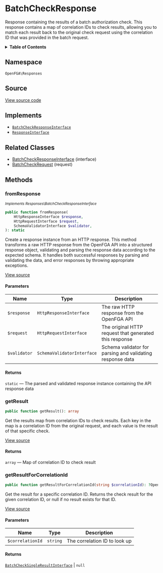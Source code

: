 # BatchCheckResponse

Response containing the results of a batch authorization check. This response contains a map of correlation IDs to check results, allowing you to match each result back to the original check request using the correlation ID that was provided in the batch request.

<details>
<summary><strong>Table of Contents</strong></summary>

- [Namespace](#namespace)
- [Source](#source)
- [Implements](#implements)
- [Related Classes](#related-classes)
- [Methods](#methods)

- [`fromResponse()`](#fromresponse)
  - [`getResult()`](#getresult)
  - [`getResultForCorrelationId()`](#getresultforcorrelationid)

</details>

## Namespace

`OpenFGA\Responses`

## Source

[View source code](https://github.com/evansims/openfga-php/blob/main/src/Responses/BatchCheckResponse.php)

## Implements

- [`BatchCheckResponseInterface`](BatchCheckResponseInterface.md)
- [`ResponseInterface`](ResponseInterface.md)

## Related Classes

- [BatchCheckResponseInterface](Responses/BatchCheckResponseInterface.md) (interface)
- [BatchCheckRequest](Requests/BatchCheckRequest.md) (request)

## Methods

### fromResponse

*<small>Implements Responses\BatchCheckResponseInterface</small>*

```php
public function fromResponse(
    HttpResponseInterface $response,
    HttpRequestInterface $request,
    SchemaValidatorInterface $validator,
): static

```

Create a response instance from an HTTP response. This method transforms a raw HTTP response from the OpenFGA API into a structured response object, validating and parsing the response data according to the expected schema. It handles both successful responses by parsing and validating the data, and error responses by throwing appropriate exceptions.

[View source](https://github.com/evansims/openfga-php/blob/main/src/Responses/ResponseInterface.php#L44)

#### Parameters

| Name         | Type                       | Description                                               |
| ------------ | -------------------------- | --------------------------------------------------------- |
| `$response`  | `HttpResponseInterface`    | The raw HTTP response from the OpenFGA API                |
| `$request`   | `HttpRequestInterface`     | The original HTTP request that generated this response    |
| `$validator` | `SchemaValidatorInterface` | Schema validator for parsing and validating response data |

#### Returns

`static` — The parsed and validated response instance containing the API response data

### getResult

```php
public function getResult(): array

```

Get the results map from correlation IDs to check results. Each key in the map is a correlation ID from the original request, and each value is the result of that specific check.

[View source](https://github.com/evansims/openfga-php/blob/main/src/Responses/BatchCheckResponse.php#L102)

#### Returns

`array` — Map of correlation ID to check result

### getResultForCorrelationId

```php
public function getResultForCorrelationId(string $correlationId): ?OpenFGA\Models\BatchCheckSingleResultInterface

```

Get the result for a specific correlation ID. Returns the check result for the given correlation ID, or null if no result exists for that ID.

[View source](https://github.com/evansims/openfga-php/blob/main/src/Responses/BatchCheckResponse.php#L111)

#### Parameters

| Name             | Type     | Description                   |
| ---------------- | -------- | ----------------------------- |
| `$correlationId` | `string` | The correlation ID to look up |

#### Returns

[`BatchCheckSingleResultInterface`](Models/BatchCheckSingleResultInterface.md) &#124; `null`
